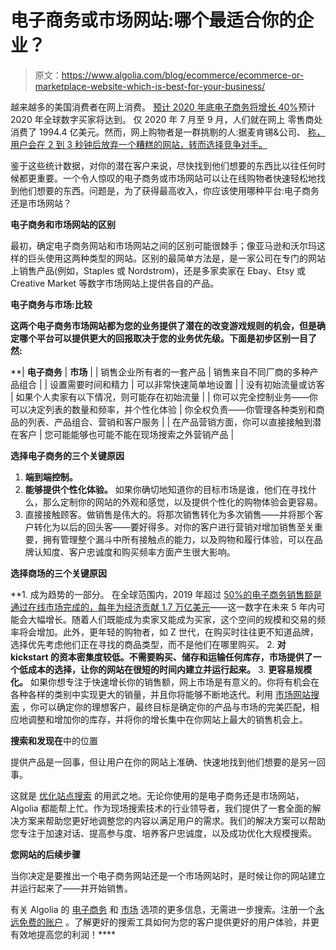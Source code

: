 # 电子商务或市场网站:哪个最适合你的企业？

> 原文：<https://www.algolia.com/blog/ecommerce/ecommerce-or-marketplace-website-which-is-best-for-your-business/>

越来越多的美国消费者在网上消费。 [预计 2020 年底电子商务将增长 40%](https://www.digitalcommerce360.com/product/ecommerce-market-report/?utm_source=GA&utm_medium=CPC&utm_campaign=2020EcommMktR&gclid=CjwKCAiAt9z-BRBCEiwA_bWv-IRh2PLKwZMeY_nRhkR1axZSsZ_9-MwBDZcCiF0gg4TdG-JIn95rMRoCEO8QAvD_BwE)预计 2020 年全球数字买家将达到[](https://www.oberlo.ca/blog/ecommerce-statistics#:~:text=Ecommerce%20Statistic%20%231%3A%20It%27s%20estimated,do%20not%20have%20a%20website)。 仅 2020 年 7 月至 9 月，人们就在网上 零售商处消费了 1994.4 亿美元。然而，网上购物者是一群挑剔的人:据麦肯锡&公司、 [称，用户会在 2 到 3 秒钟后放弃一个糟糕的网站，转而选择竞争对手。](https://www.mckinsey.com/business-functions/marketing-and-sales/our-insights/back-to-basics-what-luxury-customers-really-want-from-digital#)

鉴于这些统计数据，对你的潜在客户来说，尽快找到他们想要的东西比以往任何时候都更重要。一个令人惊叹的电子商务或市场网站可以让在线购物者快速轻松地找到他们想要的东西。问题是，为了获得最高收入，你应该使用哪种平台:电子商务还是市场网站？

**电子商务和市场网站的区别**

最初，确定电子商务网站和市场网站之间的区别可能很棘手；像亚马逊和沃尔玛这样的巨头使用这两种类型的网站。区别的最简单方法是，是一家公司在专门的网站上销售产品(例如，Staples 或 Nordstrom)，还是多家卖家在 Ebay、Etsy 或 Creative Market 等数字市场网站上提供各自的产品。

**电子商务与市场:比较**

**这两个电子商务市场网站都为您的业务提供了潜在的改变游戏规则的机会，但是确定哪个平台可以提供更大的回报取决于您的业务优先级。下面是初步区别一目了然:**

 **| **电子商务** | **市场** |
| 销售企业所有者的一套产品 | 销售来自不同厂商的多种产品组合 |
| 设置需要时间和精力 | 可以非常快速简单地设置 |
| 没有初始流量或访客 | 如果个人卖家有以下情况，则可能存在初始流量 |
| 你可以完全控制业务——你可以决定列表的数量和频率，并个性化体验 | 你全权负责——你管理各种类别和商品的列表、产品组合、营销和客户服务 |
| 在产品营销方面，你可以直接接触到潜在客户 | 您可能能够也可能不能在现场搜索之外营销产品 |

**选择电子商务的三个关键原因**

1.  **端到端控制。**
2.  **能够提供个性化体验。** 如果你确切地知道你的目标市场是谁，他们在寻找什么，那么定制你的网站的外观和感觉，以及提供个性化的购物体验[](https://resources.algolia.com/site-search/personalization-ecommerce)会更容易。
3.  直接接触顾客。做销售是伟大的。将那次销售转化为多次销售——并将那个客户转化为以后的回头客——要好得多。对你的客户进行营销对增加销售至关重要，拥有管理整个漏斗中所有接触点的能力，以及购物和履行体验，可以在品牌认知度、客户忠诚度和购买频率方面产生很大影响。

**选择商场的三个关键原因**

 **1.  成为趋势的一部分。 在全球范围内，2019 年超过 [50%的电子商务销售额是通过在线市场完成的，每年为经济贡献 1.7 万亿美元](https://www.webretailer.com/b/online-marketplaces/)——这一数字在未来 5 年内可能会大幅增长。随着人们既能成为卖家又能成为买家，这个空间的规模和交易的频率将会增加。此外，更年轻的购物者，如 Z 世代，在购买时往往更不知道品牌，选择优先考虑他们正在寻找的商品类型，而不是他们在哪里购买。
2.  **对 kickstart 的资本密集度较低。不需要购买、储存和运输任何库存，市场提供了一个低成本的选择，让你的网站在很短的时间内建立并运行起来。**
3.  **更容易规模化。** 如果你想专注于快速增长你的销售额，网上市场是有意义的。你将有机会在各种各样的类别中实现更大的销量，并且你将能够不断地迭代。利用 [市场网站搜索](https://resources.algolia.com/personalization/ebook-whatittakestobuildmarketplacesearch) ，你可以确定你的理想客户，最终目标是确定你的产品与市场的完美匹配，相应地调整和增加你的库存，并将你的增长集中在你网站上最大的销售机会上。

**搜索和发现在**中的位置

提供产品是一回事，但让用户在你的网站上准确、快速地找到他们想要的是另一回事。

这就是 [优化站点搜索](https://resources.algolia.com/mobile-search/ecommerce-kpis-site-search) 的用武之地。无论你使用的是电子商务还是市场网站，Algolia 都能帮上忙。作为现场搜索技术的行业领导者，我们提供了一套全面的解决方案来帮助您更好地调整您的内容以满足用户的需求。我们的解决方案可以帮助您专注于加速对话、提高参与度、培养客户忠诚度，以及成功优化大规模搜索。

**您网站的后续步骤**

当你决定是要推出一个电子商务网站还是一个市场网站时，是时候让你的网站建立并运行起来了——并开始销售。

有关 Algolia 的 [电子商务](https://www.algolia.com/industries-and-solutions/ecommerce/) 和 [市场](https://www.algolia.com/industries-and-solutions/marketplaces/) 选项的更多信息，无需进一步搜索。注册一个[永远免费的账户](https://www.algolia.com/users/sign_up) 。了解更好的搜索工具如何为您的客户提供更好的用户体验，并更有效地提高您的利润！****